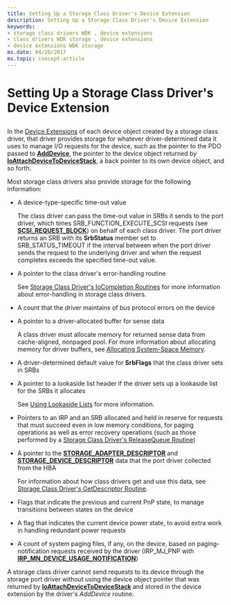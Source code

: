 ```yaml
---
title: Setting Up a Storage Class Driver's Device Extension
description: Setting Up a Storage Class Driver's Device Extension
keywords:
- storage class drivers WDK , device extensions
- class drivers WDK storage , device extensions
- device extensions WDK storage
ms.date: 04/20/2017
ms.topic: concept-article
---
```


# Setting Up a Storage Class Driver's Device Extension


## <span id="ddk_setting_up_a_storage_class_drivers_device_extension_kg"></span><span id="DDK_SETTING_UP_A_STORAGE_CLASS_DRIVERS_DEVICE_EXTENSION_KG"></span>


In the [Device Extensions](../kernel/device-extensions.md) of each device object created by a storage class driver, that driver provides storage for whatever driver-determined data it uses to manage I/O requests for the device, such as the pointer to the PDO passed to [**AddDevice**](/windows-hardware/drivers/ddi/wdm/nc-wdm-driver_add_device), the pointer to the device object returned by [**IoAttachDeviceToDeviceStack**](/windows-hardware/drivers/ddi/wdm/nf-wdm-ioattachdevicetodevicestack), a back pointer to its own device object, and so forth.

Most storage class drivers also provide storage for the following information:

-   A device-type-specific time-out value

    The class driver can pass the time-out value in SRBs it sends to the port driver, which times SRB\_FUNCTION\_EXECUTE\_SCSI requests (see [**SCSI\_REQUEST\_BLOCK**](/windows-hardware/drivers/ddi/srb/ns-srb-_scsi_request_block)) on behalf of each class driver. The port driver returns an SRB with its **SrbStatus** member set to SRB\_STATUS\_TIMEOUT if the interval between when the port driver sends the request to the underlying driver and when the request completes exceeds the specified time-out value.

-   A pointer to the class driver's error-handling routine

    See [Storage Class Driver's IoCompletion Routines](storage-class-driver-s-iocompletion-routines.md) for more information about error-handling in storage class drivers.

-   A count that the driver maintains of bus protocol errors on the device

-   A pointer to a driver-allocated buffer for sense data

    A class driver must allocate memory for returned sense data from cache-aligned, nonpaged pool. For more information about allocating memory for driver buffers, see [Allocating System-Space Memory](../kernel/allocating-system-space-memory.md).

-   A driver-determined default value for **SrbFlags** that the class driver sets in SRBs

-   A pointer to a lookaside list header if the driver sets up a lookaside list for the SRBs it allocates

    See [Using Lookaside Lists](../kernel/using-lookaside-lists.md) for more information.

-   Pointers to an IRP and an SRB allocated and held in reserve for requests that must succeed even in low memory conditions, for paging operations as well as error recovery operations (such as those performed by a [Storage Class Driver's ReleaseQueue Routine](storage-class-driver-s-releasequeue-routine.md))

-   A pointer to the [**STORAGE\_ADAPTER\_DESCRIPTOR**](/windows-hardware/drivers/ddi/ntddstor/ns-ntddstor-_storage_adapter_descriptor) and [**STORAGE\_DEVICE\_DESCRIPTOR**](/windows-hardware/drivers/ddi/ntddstor/ns-ntddstor-_storage_device_descriptor) data that the port driver collected from the HBA

    For information about how class drivers get and use this data, see [Storage Class Driver's GetDescriptor Routine](storage-class-driver-s-getdescriptor-routine.md).

-   Flags that indicate the previous and current PnP state, to manage transitions between states on the device

-   A flag that indicates the current device power state, to avoid extra work in handling redundant power requests

-   A count of system paging files, if any, on the device, based on paging-notification requests received by the driver (IRP\_MJ\_PNP with [**IRP\_MN\_DEVICE\_USAGE\_NOTIFICATION**](../kernel/irp-mn-device-usage-notification.md))

A storage class driver cannot send requests to its device through the storage port driver without using the device object pointer that was returned by [**IoAttachDeviceToDeviceStack**](/windows-hardware/drivers/ddi/wdm/nf-wdm-ioattachdevicetodevicestack) and stored in the device extension by the driver's *AddDevice* routine.

 


